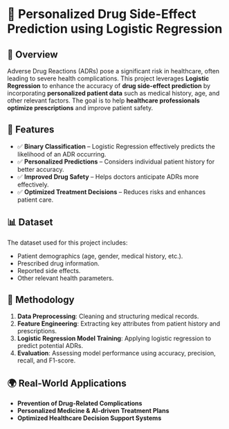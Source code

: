 # 🏥 Personalized Drug Side-Effect Prediction using Logistic Regression

## 📌 Overview
Adverse Drug Reactions (ADRs) pose a significant risk in healthcare, often leading to severe health complications. This project leverages **Logistic Regression** to enhance the accuracy of **drug side-effect prediction** by incorporating **personalized patient data** such as medical history, age, and other relevant factors. The goal is to help **healthcare professionals optimize prescriptions** and improve patient safety.

## 🚀 Features
- ✅ **Binary Classification** – Logistic Regression effectively predicts the likelihood of an ADR occurring.
- ✅ **Personalized Predictions** – Considers individual patient history for better accuracy.
- ✅ **Improved Drug Safety** – Helps doctors anticipate ADRs more effectively.
- ✅ **Optimized Treatment Decisions** – Reduces risks and enhances patient care.

## 📊 Dataset
The dataset used for this project includes:
- Patient demographics (age, gender, medical history, etc.).
- Prescribed drug information.
- Reported side effects.
- Other relevant health parameters.

## 🔬 Methodology
1. **Data Preprocessing**: Cleaning and structuring medical records.
2. **Feature Engineering**: Extracting key attributes from patient history and prescriptions.
3. **Logistic Regression Model Training**: Applying logistic regression to predict potential ADRs.
4. **Evaluation**: Assessing model performance using accuracy, precision, recall, and F1-score.

## 🌍 Real-World Applications
- **Prevention of Drug-Related Complications**
- **Personalized Medicine & AI-driven Treatment Plans**
- **Optimized Healthcare Decision Support Systems**
